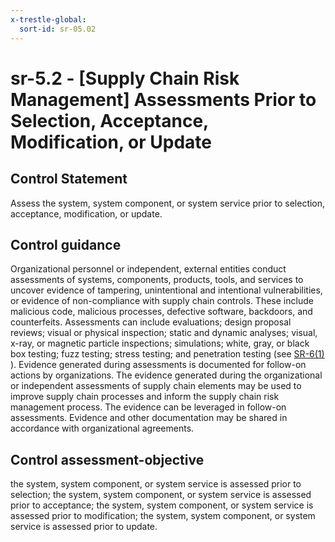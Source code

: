 ```yaml
---
x-trestle-global:
  sort-id: sr-05.02
---
```


# sr-5.2 - \[Supply Chain Risk Management\] Assessments Prior to Selection, Acceptance, Modification, or Update

## Control Statement

Assess the system, system component, or system service prior to selection, acceptance, modification, or update.

## Control guidance

Organizational personnel or independent, external entities conduct assessments of systems, components, products, tools, and services to uncover evidence of tampering, unintentional and intentional vulnerabilities, or evidence of non-compliance with supply chain controls. These include malicious code, malicious processes, defective software, backdoors, and counterfeits. Assessments can include evaluations; design proposal reviews; visual or physical inspection; static and dynamic analyses; visual, x-ray, or magnetic particle inspections; simulations; white, gray, or black box testing; fuzz testing; stress testing; and penetration testing (see [SR-6(1)](#sr-6.1) ). Evidence generated during assessments is documented for follow-on actions by organizations. The evidence generated during the organizational or independent assessments of supply chain elements may be used to improve supply chain processes and inform the supply chain risk management process. The evidence can be leveraged in follow-on assessments. Evidence and other documentation may be shared in accordance with organizational agreements.

## Control assessment-objective

the system, system component, or system service is assessed prior to selection;
the system, system component, or system service is assessed prior to acceptance;
the system, system component, or system service is assessed prior to modification;
the system, system component, or system service is assessed prior to update.
